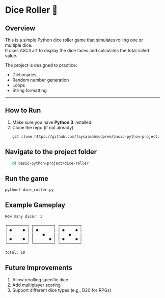 # Dice Roller 🎲  

## Overview  
This is a simple Python dice roller game that simulates rolling one or multiple dice.  
It uses ASCII art to display the dice faces and calculates the total rolled value.  

The project is designed to practice:  
- Dictionaries  
- Random number generation  
- Loops  
- String formatting  

---

## How to Run  
1. Make sure you have **Python 3** installed.  
2. Clone the repo (if not already):  
   ```bash
   git clone https://github.com/faysalmahmudprem/basic-python-project.git
   ```
## Navigate to the project folder
```bash
   cd basic-python-project/dice-roller
```
## Run the game
```bash
python3 dice_roller.py
```

## Example Gameplay
```bash
How many dice?: 3  

┌─────────┐ ┌─────────┐ ┌─────────┐  
│ ●     ● │ │ ●       │ │ ●     ● │  
│         │ │    ●    │ │    ●    │  
│ ●     ● │ │       ● │ │ ●     ● │  
└─────────┘ └─────────┘ └─────────┘  

total: 10  

```
## Future Improvements

1. Allow rerolling specific dice
2. Add multiplayer scoring
3. Support different dice types (e.g., D20 for RPGs)
